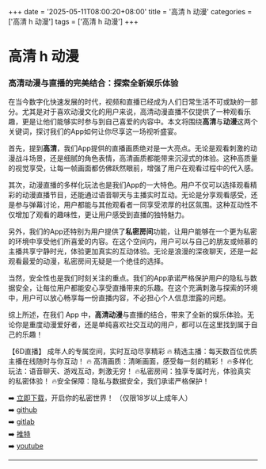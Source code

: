 +++
date = '2025-05-11T08:00:20+08:00'
title = '高清 h 动漫'
categories = ['高清 h 动漫']
tags = ['高清 h 动漫']
+++

# 高清 h 动漫

### 高清动漫与直播的完美结合：探索全新娱乐体验

在当今数字化快速发展的时代，视频和直播已经成为人们日常生活不可或缺的一部分。尤其是对于喜欢动漫文化的用户来说，高清动漫直播不仅提供了一种观看乐趣，更是让他们能够实时参与到自己喜爱的内容中。本文将围绕**高清**与**动漫**这两个关键词，探讨我们的App如何让你尽享这一场视听盛宴。

首先，提到**高清**，我们App提供的直播画质绝对是一大亮点。无论是观看刺激的动漫战斗场景，还是细腻的角色表情，高清画质都能带来沉浸式的体验。这种高质量的视觉享受，让每一帧画面都仿佛跃然眼前，增强了用户在观看过程中的代入感。

其次，动漫直播的多样化玩法也是我们App的一大特色。用户不仅可以选择观看精彩的动漫直播节目，还能通过语音聊天与主播实时互动。无论是分享观看感受，还是参与弹幕讨论，用户都能与其他观看者一同享受浓厚的社区氛围。这种互动性不仅增加了观看的趣味性，更让用户感受到直播的独特魅力。

另外，我们的App还特别为用户提供了**私密房间**功能，让用户能够在一个更为私密的环境中享受他们所喜爱的内容。在这个空间内，用户可以与自己的朋友或倾慕的主播共享宁静时光，体验更加真实的互动体验。无论是浪漫的深夜聊天，还是一起观看最爱的动漫，私密房间无疑是一个绝佳的选择。

当然，安全性也是我们时刻关注的重点。我们的App承诺严格保护用户的隐私与数据安全，让每位用户都能安心享受直播带来的乐趣。在这个充满刺激与探索的环境中，用户可以放心畅享每一份直播内容，不必担心个人信息泄露的问题。

综上所述，在我们 App 中，**高清动漫**与直播的结合，带来了全新的娱乐体验。无论你是重度动漫爱好者，还是单纯喜欢社交互动的用户，都可以在这里找到属于自己的乐趣！

【6D直播】
成年人的专属空间，实时互动尽享精彩
🔥 精选主播：每天数百位优质主播在线随时与你互动！
🔥 高清画质：清晰画面，感受每一刻的精彩！
🔥多样化玩法：语音聊天、游戏互动，刺激无穷！
🔥私密房间：独享专属时光，体验真实的私密体验！
🔥安全保障：隐私与数据安全，我们承诺严格保护！

➡️ [立即下载](https://down123.s3.ap-east-1.amazonaws.com/index.html?channelCode=blog)，开启你的私密世界！
（仅限18岁以上成年人）  
➡️ [github](https://aldult-live.github.io/)  
➡️ [gitlab](https://seo-09598d.gitlab.io/)  
➡️ [推特](https://x.com/wegame33)  
➡️ [youtube](https://www.youtube.com/@6Dlive)  

---
